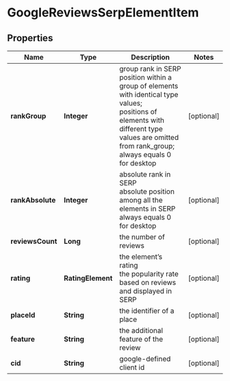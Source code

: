 # GoogleReviewsSerpElementItem


## Properties

| Name | Type | Description | Notes |
|------------ | ------------- | ------------- | -------------|
**rankGroup** | **Integer** | group rank in SERP<br>position within a group of elements with identical type values;<br>positions of elements with different type values are omitted from rank_group;<br>always equals 0 for desktop |[optional]|
**rankAbsolute** | **Integer** | absolute rank in SERP<br>absolute position among all the elements in SERP<br>always equals 0 for desktop |[optional]|
**reviewsCount** | **Long** | the number of reviews |[optional]|
**rating** | **RatingElement** | the element’s rating<br>the popularity rate based on reviews and displayed in SERP |[optional]|
**placeId** | **String** | the identifier of a place |[optional]|
**feature** | **String** | the additional feature of the review |[optional]|
**cid** | **String** | google-defined client id |[optional]|